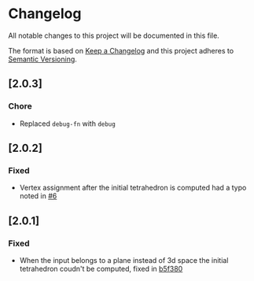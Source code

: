 # Changelog
All notable changes to this project will be documented in this file.

The format is based on [Keep a Changelog](http://keepachangelog.com/en/1.0.0/)
and this project adheres to [Semantic Versioning](http://semver.org/spec/v2.0.0.html).

## [2.0.3]

### Chore

- Replaced `debug-fn` with `debug`

## [2.0.2]

### Fixed

- Vertex assignment after the initial tetrahedron is computed had a typo noted in [#6](https://github.com/mauriciopoppe/quickhull3d/issues/6)

## [2.0.1]

### Fixed

- When the input belongs to a plane instead of 3d space the initial tetrahedron coudn't be computed, fixed in [b5f380](https://github.com/mauriciopoppe/quickhull3d/commit/b5f380e876d20408dd8b179969f4adb04edc4dff)

